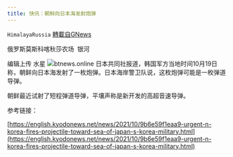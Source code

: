 ```yaml
---
title: 快讯：朝鲜向日本海发射炮弹
---
```

`HimalayaRussia` [轉載自GNews](https://gnews.org/zh-hans/1603188/)

俄罗斯莫斯科喀秋莎农场  银河

编辑上传 水星
![](https://assets.gnews.org/wp-content/uploads/2021/10/N-8.jpg)btnews.online
日本共同社报道，韩国军方当地时间10月19日称，朝鲜向日本海发射了一枚炮弹。日本海岸警卫队说，这枚炮弹可能是一枚弹道导弹。

朝鲜最近试射了短程弹道导弹，平壤声称是新开发的高超音速导弹。

参考链接：

[https://english.kyodonews.net/news/2021/10/9b6e59f1eaa9-urgent-n-korea-fires-projectile-toward-sea-of-japan-s-korea-military.html](https://english.kyodonews.net/news/2021/10/9b6e59f1eaa9-urgent-n-korea-fires-projectile-toward-sea-of-japan-s-korea-military.html)
